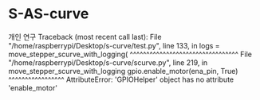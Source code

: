 # S-AS-curve
개인 연구
Traceback (most recent call last):
  File "/home/raspberrypi/Desktop/s-curve/test.py", line 133, in <module>
    logs = move_stepper_scurve_with_logging(
           ^^^^^^^^^^^^^^^^^^^^^^^^^^^^^^^^^
  File "/home/raspberrypi/Desktop/s-curve/scurve.py", line 219, in move_stepper_scurve_with_logging
    gpio.enable_motor(ena_pin, True)
    ^^^^^^^^^^^^^^^^^
AttributeError: 'GPIOHelper' object has no attribute 'enable_motor'
